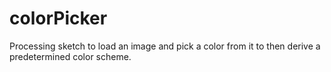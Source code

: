 colorPicker
===========

Processing sketch to load an image and pick a color from it to then derive a predetermined color scheme.